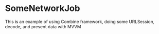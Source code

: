 # SomeNetworkJob

This is an example of using Combine framework, doing some URLSession, decode, and present data with MVVM
